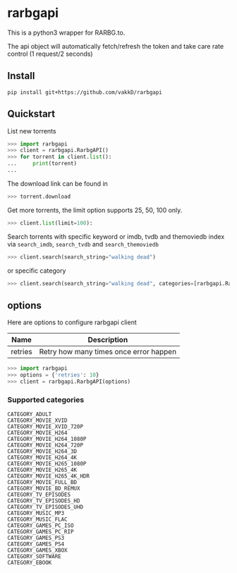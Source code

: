 # rarbgapi

This is a python3 wrapper for RARBG.to.

The api object will automatically fetch/refresh the token and take care rate control (1 request/2 seconds)

## Install
```
pip install git+https://github.com/vakkD/rarbgapi
```

## Quickstart

List new torrents

``` python
>>> import rarbgapi
>>> client = rarbgapi.RarbgAPI()
>>> for torrent in client.list():
...     print(torrent)
... 
```

The download link can be found in 
``` python
>>> torrent.download
```

Get more torrents, the limit option supports 25, 50, 100 only.
``` python
>>> client.list(limit=100):
```

Search torrents with specific keyword or imdb, tvdb and themoviedb index via `search_imdb`, `search_tvdb` and `search_themoviedb`
``` python
>>> client.search(search_string="walking dead")
```

or specific category
``` python
>>> client.search(search_string="walking dead", categories=[rarbgapi.RarbgAPI.CATEGORY_TV_EPISODES, rarbgapi.RarbgAPI.CATEGORY_TV_EPISODES_UHD])
```

## options
Here are options to configure rarbgapi client


| Name | Description | 
| -------- | -------- |
| retries     | Retry how many times once error happen     | 

``` python
>>> import rarbgapi
>>> options = {'retries': 10}
>>> client = rarbgapi.RarbgAPI(options)
```


### Supported categories
```
CATEGORY_ADULT
CATEGORY_MOVIE_XVID
CATEGORY_MOVIE_XVID_720P
CATEGORY_MOVIE_H264
CATEGORY_MOVIE_H264_1080P
CATEGORY_MOVIE_H264_720P
CATEGORY_MOVIE_H264_3D
CATEGORY_MOVIE_H264_4K
CATEGORY_MOVIE_H265_1080P
CATEGORY_MOVIE_H265_4K
CATEGORY_MOVIE_H265_4K_HDR
CATEGORY_MOVIE_FULL_BD
CATEGORY_MOVIE_BD_REMUX
CATEGORY_TV_EPISODES
CATEGORY_TV_EPISODES_HD
CATEGORY_TV_EPISODES_UHD
CATEGORY_MUSIC_MP3
CATEGORY_MUSIC_FLAC
CATEGORY_GAMES_PC_ISO
CATEGORY_GAMES_PC_RIP
CATEGORY_GAMES_PS3
CATEGORY_GAMES_PS4
CATEGORY_GAMES_XBOX
CATEGORY_SOFTWARE
CATEGORY_EBOOK
```
